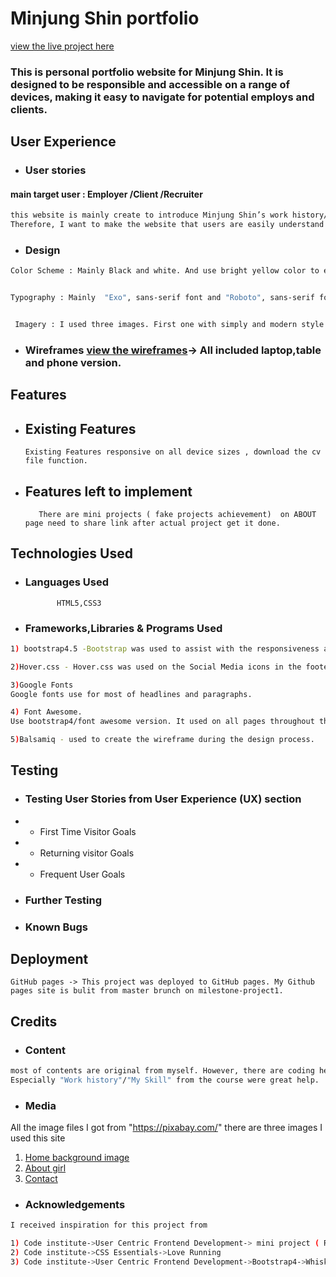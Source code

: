 # Minjung Shin portfolio 

[view the live project here]() <!-- real website link should be here-->

### This is personal portfolio website for Minjung Shin. It is designed to be responsible and accessible on a range of devices, making it easy to navigate for potential employs and clients. 

<!-- after project finish, imag screenshot should be here with L/M/S size-->

## User Experience <UX>

* ### User stories

#### main target user : Employer /Client /Recruiter 

```bash
this website is mainly create to introduce Minjung Shin’s work history/skills and general information which will lead to more job opportunity and building personal portfolio.
Therefore, I want to make the website that users are easily understand and catch the information that they look for it. 
```



* ### Design
```bash
Color Scheme : Mainly Black and white. And use bright yellow color to emphasis some of headlines. 


Typography : Mainly  "Exo", sans-serif font and "Roboto", sans-serif font used through out the whole website. I try to make all pages look simple and as same time all the pages have same concept. 


 Imagery : I used three images. First one with simply and modern style laptop, small illustration of girl and programming hands. I tried to all the concepts are related with each pages. 
```
* ### Wireframes [view the wireframes](https://drive.google.com/file/d/1htATzCt2mXrUHSMymdTBS5mMUaec4ySY/view?usp=sharing)-> All included laptop,table and phone version.



## Features


* ## Existing Features

      Existing Features responsive on all device sizes , download the cv file function. 


* ## Features left to implement
         There are mini projects ( fake projects achievement)  on ABOUT page need to share link after actual project get it done. 

## Technologies Used
* ### Languages Used
             HTML5,CSS3

* ### Frameworks,Libraries & Programs Used


```bash
1) bootstrap4.5 -Bootstrap was used to assist with the responsiveness and styling of the website

2)Hover.css - Hover.css was used on the Social Media icons in the footer to add the float transition while being hovered over. 

3)Google Fonts
Google fonts use for most of headlines and paragraphs. 

4) Font Awesome. 
Use bootstrap4/font awesome version. It used on all pages throughout the website to add icons 

5)Balsamiq - used to create the wireframe during the design process.
```


## Testing   <!-- Still need to work on it-->

* ### Testing User Stories from User Experience (UX) section
* * First Time Visitor Goals
* * Returning visitor Goals
* * Frequent User Goals
* ### Further Testing
* ### Known Bugs


## Deployment
    GitHub pages -> This project was deployed to GitHub pages. My Github pages site is bulit from master brunch on milestone-project1.

## Credits
* ### Content
```bash
most of contents are original from myself. However, there are coding help from Code institute course User Centric Frontend Development -> resume-miniproject-bootstrap4. 
Especially "Work history"/"My Skill" from the course were great help.  
```


* ### Media

All the image files I got from "https://pixabay.com/"
there are three images I used this site
1) [Home background image]( https://pixabay.com/photos/laptop-desk-workspace-workplace-336373/)
2) [About girl](https://pixabay.com/illustrations/watercolor-portrait-character-girl-1020509/)
3) [Contact](https://pixabay.com/photos/student-typing-keyboard-text-woman-849822/)


* ### Acknowledgements
```bash
I received inspiration for this project from 

1) Code institute->User Centric Frontend Development-> mini project ( Resume)
2) Code institute->CSS Essentials->Love Running
3) Code institute->User Centric Frontend Development->Bootstrap4->Whiskey Drop 


```